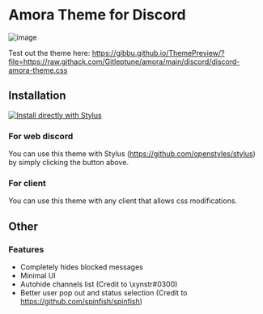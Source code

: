 # Amora Theme for Discord

![image](https://user-images.githubusercontent.com/76597257/118355036-9bd30b80-b576-11eb-8f31-52380e984475.png)

Test out the theme here: https://gibbu.github.io/ThemePreview/?file=https://raw.githack.com/Gitleptune/amora/main/discord/discord-amora-theme.css

## Installation

[![Install directly with Stylus](https://img.shields.io/badge/Install%20directly%20with-Stylus-00adad.svg)](https://raw.githubusercontent.com/Gitleptune/amora/main/discord/discord-amora-theme.user.css)

### For web discord

You can use this theme with Stylus (https://github.com/openstyles/stylus) by simply clicking the button above.

### For client

You can use this theme with any client that allows css modifications.

## Other

### Features

- Completely hides blocked messages
- Minimal UI
- Autohide channels list (Credit to \xynstr#0300)
- Better user pop out and status selection (Credit to https://github.com/spinfish/spinfish)
